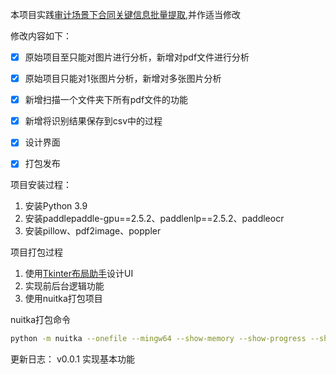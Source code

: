 本项目实践[审计场景下合同关键信息批量提取](https://aistudio.baidu.com/projectdetail/4434018?contributionType=1),并作适当修改

修改内容如下：
- [x] 原始项目至只能对图片进行分析，新增对pdf文件进行分析
- [x] 原始项目只能对1张图片分析，新增对多张图片分析
- [x] 新增扫描一个文件夹下所有pdf文件的功能
- [x] 新增将识别结果保存到csv中的过程
- [x] 设计界面
- [x] 打包发布


项目安装过程：
1. 安装Python 3.9
2. 安装paddlepaddle-gpu==2.5.2、paddlenlp==2.5.2、paddleocr
3. 安装pillow、pdf2image、poppler


项目打包过程
1. 使用[Tkinter布局助手](https://www.pytk.net)设计UI
2. 实现前后台逻辑功能
3. 使用nuitka打包项目


nuitka打包命令
```bash
python -m nuitka --onefile --mingw64 --show-memory --show-progress --show-modules --enable-plugin=pylint-warnings --windows-company-name=EHOLLY --enable-plugin=tk-inter  --nofollow-import-to=paddle --nofollow-import-to=paddleocr --nofollow-import-to=paddlenlp --windows-product-name=GetPDFKeyInformation --windows-file-version=0.0.1 --windows-product-version=0.0.1  --windows-file-description="PDF关键信息提取工具" main.py
```


更新日志：
v0.0.1 实现基本功能